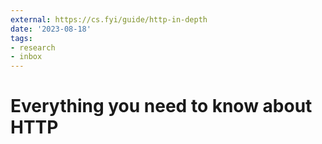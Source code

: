 ```yaml
---
external: https://cs.fyi/guide/http-in-depth
date: '2023-08-18'
tags:
- research
- inbox
---
```


# Everything you need to know about HTTP
